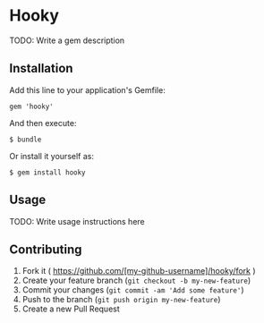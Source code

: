 # Hooky

TODO: Write a gem description

## Installation

Add this line to your application's Gemfile:

    gem 'hooky'

And then execute:

    $ bundle

Or install it yourself as:

    $ gem install hooky

## Usage

TODO: Write usage instructions here

## Contributing

1. Fork it ( https://github.com/[my-github-username]/hooky/fork )
2. Create your feature branch (`git checkout -b my-new-feature`)
3. Commit your changes (`git commit -am 'Add some feature'`)
4. Push to the branch (`git push origin my-new-feature`)
5. Create a new Pull Request
